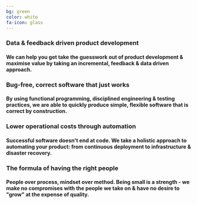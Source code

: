 ```yaml
---
bg: green
color: white
fa-icon: glass
---
```


### **Data & feedback driven product development**

#### We can help you get take the guesswork out of product development & maximise value by taking an incremental, feedback & data driven approach.

### **Bug-free, correct software that just works**

#### By using functional programming, disciplined engineering & testing practices, we are able to quickly produce simple, flexible software that is correct by construction.

### **Lower operational costs through automation**

#### Successful software doesn't end at code. We take a holistic approach to automating your product: from continuous deployment to infrastructure & disaster recovery.

### **The formula of having the right people**

#### People over process, mindset over method. Being small is a strength - we make no compromises with the people we take on & have no desire to "grow" at the expense of quality.

